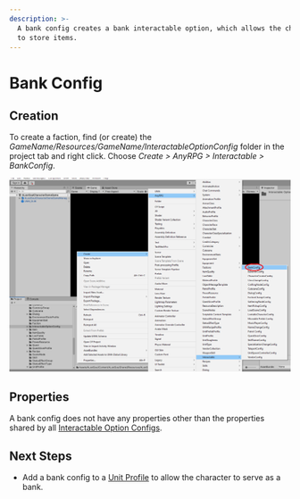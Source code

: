 ```yaml
---
description: >-
  A bank config creates a bank interactable option, which allows the character
  to store items.
---
```


# Bank Config

## Creation

To create a faction, find (or create) the _GameName/Resources/GameName/InteractableOptionConfig_ folder in the project tab and right click.  Choose _Create > AnyRPG > Interactable > BankConfig_.

![](../../.gitbook/assets/image.png)

## Properties

A bank config does not have any properties other than the properties shared by all [Interactable Option Configs](./#properties).

## Next Steps

* Add a bank config to a [Unit Profile](../unit-profile.md) to allow the character to serve as a bank.
